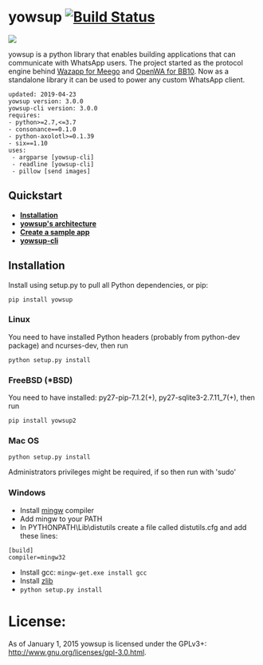 # yowsup [![Build Status](https://travis-ci.org/tgalal/yowsup.svg?branch=master)](https://travis-ci.org/tgalal/yowsup)

<a href="https://www.paypal.com/cgi-bin/webscr?cmd=_s-xclick&hosted_button_id=Z9KKEUVYEY6BN" target="_blank"><img src="https://www.paypalobjects.com/en_US/i/btn/btn_donate_LG.gif" /></a>

yowsup is a python library that enables building applications that can communicate with WhatsApp users.
The project started as the protocol engine behind [Wazapp for Meego](https://wiki.maemo.org/Wazapp) and
[OpenWA for BB10](https://www.lowyat.net/2013/5896/try-this-openwhatsapp-for-blackberry-10/). Now as a standalone
library it can be used to power any custom WhatsApp client.

```
updated: 2019-04-23
yowsup version: 3.0.0
yowsup-cli version: 3.0.0
requires:
- python>=2.7,<=3.7
- consonance==0.1.0
- python-axolotl>=0.1.39
- six==1.10
uses:
 - argparse [yowsup-cli]
 - readline [yowsup-cli]
 - pillow [send images]
```



## Quickstart
 * **[Installation](#installation)**
 * **[yowsup's architecture](https://github.com/tgalal/yowsup/wiki/Architecture)**
 * **[Create a sample app](https://github.com/tgalal/yowsup/wiki/Sample-Application)**
 * **[yowsup-cli](https://github.com/tgalal/yowsup/wiki/yowsup-cli)**

## Installation

Install using setup.py to pull all Python dependencies, or pip:

```
pip install yowsup
```

### Linux

You need to have installed Python headers (probably from python-dev package) and ncurses-dev, then run
```
python setup.py install
```

### FreeBSD (*BSD)
You need to have installed: py27-pip-7.1.2(+), py27-sqlite3-2.7.11_7(+), then run
```
pip install yowsup2
```

### Mac OS
```
python setup.py install
```
Administrators privileges might be required, if so then run with 'sudo'

### Windows

 - Install [mingw](http://www.mingw.org/) compiler
 - Add mingw to your PATH
 - In PYTHONPATH\Lib\distutils create a file called distutils.cfg and add these lines:

```
[build]
compiler=mingw32
```
 - Install gcc: ```mingw-get.exe install gcc```
 - Install [zlib](http://www.zlib.net/)
 - ```python setup.py install```

# License:

As of January 1, 2015 yowsup is licensed under the GPLv3+: http://www.gnu.org/licenses/gpl-3.0.html.

